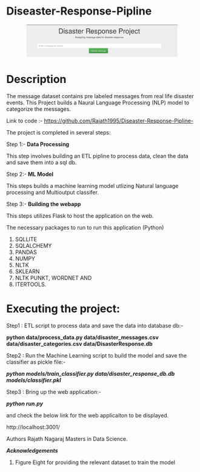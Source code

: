# Diseaster-Response-Pipline

<div align="center">
    <img src="/images/img1.PNG".png" width="400px"</img> 
</div>

# Description

The message dataset contains pre labeled messages from real life disaster events. This Project builds a Naural Language Processing (NLP) model to categorize the messages.

Link to code :- https://github.com/Rajath1995/Diseaster-Response-Pipline-

The project is completed in several steps:

Step 1:- **Data Processing**

This step involves building an ETL pipline to process data, clean the data and save them into a sql db.

Step 2:- **ML Model**

This steps builds a machine learning model utlizing Natural language processing and Multioutput classifer.

Step 3:- **Building the webapp**

This steps utilizes Flask to host the application on the web.

The necessary packages to run to run this application (Python)

1. SQLLITE
2. SQLALCHEMY
3. PANDAS
4. NUMPY
5. NLTK
6. SKLEARN
7. NLTK PUNKT, WORDNET AND
8. ITERTOOLS.

# Executing the project:

Step1 : ETL script to process data and save the data into database db:-

**python data/process_data.py data/disaster_messages.csv data/disaster_categories.csv data/DisasterResponse.db**

Step2 : Run the Machine Learning script to build the model and save the classifier as pickle file:-

***python models/train_classifier.py data/disaster_response_db.db models/classifier.pkl***

Step3 : Bring up the web application:-

***python run.py***

and check the below link for the web applicaiton to be displayed.

http://localhost:3001/

Authors 
Rajath Nagaraj
Masters in Data Science.

***Acknowledgements***

1. Figure Eight for providing the relevant dataset to train the model
